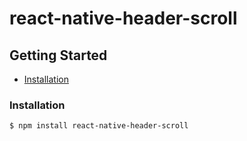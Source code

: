 # react-native-header-scroll

## Getting Started

- [Installation](#installation)

### Installation

```bash
$ npm install react-native-header-scroll
```